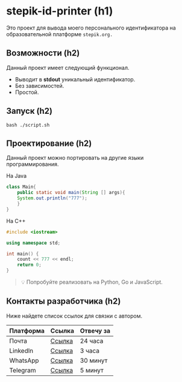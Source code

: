 # stepik-id-printer (h1)

Это проект для вывода моего персонального идентификатора на образовательной платформе ```stepik.org.```

## Возможности (h2)

Данный проект имеет следующий функционал.

- Выводит в **stdout** уникальный идентификатор.
- Без зависимостей.
- Простой.

## Запуск (h2)

```bash ./script.sh```

## Проектирование (h2)

Данный проект можно портировать на другие языки программирования.

На Java

```java
class Main{
    public static void main(String [] args){
	System.out.println("777");
    }
}
```

На С++

```cpp
#include <iostream>

using namespace std;

int main() {
    count << 777 << endl;
    return 0;
}
```

> 💡 Попробуйте реализовать на Python, Go и JavaScript.

## Контакты разработчика (h2)

Ниже найдете список ссылок для связки с автором.

| Платформа  | Ссылка  | Отвечу за  |
|------------|---------|------------|
|Почта | [Ссылка](https://www.google.com/)| 24 часа |
|Linkedln | [Ссылка](https://www.google.com/)| 3 часа |
|WhatsApp | [Ссылка](https://www.google.com/)| 30 минут |
|Telegram | [Ссылка](https://www.google.com/)| 5 минут |
